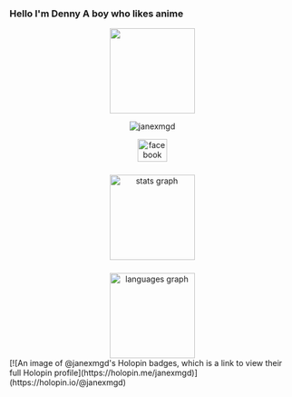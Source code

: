 <p align="center"><h3>Hello I'm Denny A boy who likes anime</h3></p>
<p align="center"><img align="center" height="150" src="https://github.com/janexmgd.png"  /></p>
<p align="center"> <img src="https://komarev.com/ghpvc/?username=janexmgd&label=Profile%20views&color=ff69b4&style=for-the-badge" alt="janexmgd" /></p>
<div align="center">
  <a href="https://www.fb.com/janexmgd" target="_blank">
    <img src="https://raw.githubusercontent.com/maurodesouza/profile-readme-generator/master/src/assets/icons/social/facebook/default.svg" width="52" height="40" alt="facebook logo"  />
  </a>
</div>

###

<div align="center">
  <img src="https://github-readme-stats.vercel.app/api?username=janexmgd&hide_title=false&hide_rank=false&show_icons=true&include_all_commits=true&count_private=true&disable_animations=false&theme=dracula&locale=en&hide_border=false" height="150" alt="stats graph"  />
  <br/>
  

  ###
  
  <img src="https://github-readme-stats.vercel.app/api/top-langs?username=janexmgd&locale=en&hide_title=false&layout=compact&card_width=320&langs_count=5&theme=dracula&hide_border=false" height="150" alt="languages graph"  />
</div>
[![An image of @janexmgd's Holopin badges, which is a link to view their full Holopin profile](https://holopin.me/janexmgd)](https://holopin.io/@janexmgd)
